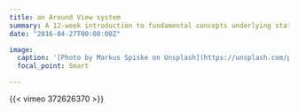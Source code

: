 ```yaml
---
title: an Around View system 
summary: A 12-week introduction to fundamental concepts underlying statistical data display, analysis, inference, and statistical decision making
date: "2016-04-27T00:00:00Z"

image:
  caption: '[Photo by Markus Spiske on Unsplash](https://unsplash.com/photos/8CWoXxaqGrs)'
  focal_point: Smart

---
```

{{< vimeo 372626370 >}}


